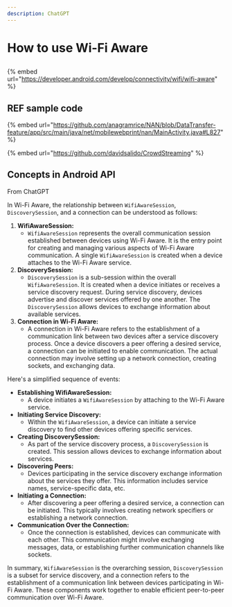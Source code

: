 ```yaml
---
description: ChatGPT
---
```


# How to use Wi-Fi Aware

##

{% embed url="https://developer.android.com/develop/connectivity/wifi/wifi-aware" %}

## REF sample code

{% embed url="https://github.com/anagramrice/NAN/blob/DataTransfer-feature/app/src/main/java/net/mobilewebprint/nan/MainActivity.java#L827" %}

{% embed url="https://github.com/davidsalido/CrowdStreaming" %}

## Concepts in Android API&#x20;

From ChatGPT

In Wi-Fi Aware, the relationship between `WifiAwareSession`, `DiscoverySession`, and a connection can be understood as follows:

1. **WifiAwareSession:**
   * `WifiAwareSession` represents the overall communication session established between devices using Wi-Fi Aware. It is the entry point for creating and managing various aspects of Wi-Fi Aware communication. A single `WifiAwareSession` is created when a device attaches to the Wi-Fi Aware service.
2. **DiscoverySession:**
   * `DiscoverySession` is a sub-session within the overall `WifiAwareSession`. It is created when a device initiates or receives a service discovery request. During service discovery, devices advertise and discover services offered by one another. The `DiscoverySession` allows devices to exchange information about available services.
3. **Connection in Wi-Fi Aware:**
   * A connection in Wi-Fi Aware refers to the establishment of a communication link between two devices after a service discovery process. Once a device discovers a peer offering a desired service, a connection can be initiated to enable communication. The actual connection may involve setting up a network connection, creating sockets, and exchanging data.

Here's a simplified sequence of events:

* **Establishing WifiAwareSession:**
  * A device initiates a `WifiAwareSession` by attaching to the Wi-Fi Aware service.
* **Initiating Service Discovery:**
  * Within the `WifiAwareSession`, a device can initiate a service discovery to find other devices offering specific services.
* **Creating DiscoverySession:**
  * As part of the service discovery process, a `DiscoverySession` is created. This session allows devices to exchange information about services.
* **Discovering Peers:**
  * Devices participating in the service discovery exchange information about the services they offer. This information includes service names, service-specific data, etc.
* **Initiating a Connection:**
  * After discovering a peer offering a desired service, a connection can be initiated. This typically involves creating network specifiers or establishing a network connection.
* **Communication Over the Connection:**
  * Once the connection is established, devices can communicate with each other. This communication might involve exchanging messages, data, or establishing further communication channels like sockets.

In summary, `WifiAwareSession` is the overarching session, `DiscoverySession` is a subset for service discovery, and a connection refers to the establishment of a communication link between devices participating in Wi-Fi Aware. These components work together to enable efficient peer-to-peer communication over Wi-Fi Aware.
